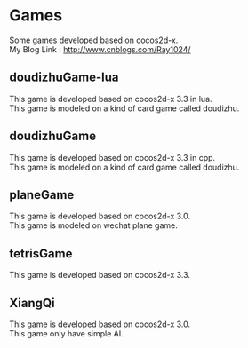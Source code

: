 # Games
Some games developed based on cocos2d-x.</br>
My Blog Link : http://www.cnblogs.com/Ray1024/

## doudizhuGame-lua
This game is developed based on cocos2d-x 3.3 in lua.</br>
This game is modeled on a kind of card game called doudizhu.

## doudizhuGame
This game is developed based on cocos2d-x 3.3 in cpp.</br>
This game is modeled on a kind of card game called doudizhu.

## planeGame
This game is developed based on cocos2d-x 3.0.</br>
This game is modeled on wechat plane game.

## tetrisGame
This game is developed based on cocos2d-x 3.3.

## XiangQi  

This game is developed based on cocos2d-x 3.0.</br>
This game only have simple AI.
